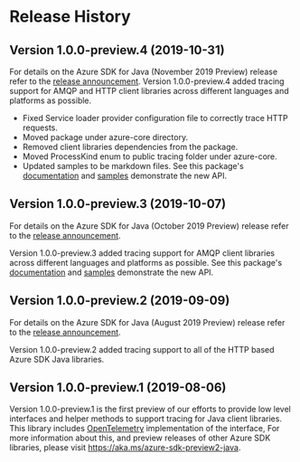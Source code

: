 # Release History

## Version 1.0.0-preview.4 (2019-10-31)

For details on the Azure SDK for Java (November 2019 Preview) release refer to the [release announcement](https://aka.ms/azure-sdk-preview5-java).
Version 1.0.0-preview.4 added tracing support for AMQP and HTTP client libraries across different languages and platforms as possible.
- Fixed Service loader provider configuration file to correctly trace HTTP requests.
- Moved package under azure-core directory.
- Removed client libraries dependencies from the package.
- Moved ProcessKind enum to public tracing folder under azure-core.
- Updated samples to be markdown files.
See this package's
  [documentation](https://github.com/Azure/azure-sdk-for-java/blob/master/sdk/core/azure-core-tracing-opencensus/README.md) and
  [samples](https://github.com/Azure/azure-sdk-for-java/tree/master/sdk/core/azure-core-tracing-opencensus/src/samples) demonstrate the new API.


## Version 1.0.0-preview.3 (2019-10-07)
For details on the Azure SDK for Java (October 2019 Preview) release refer to the [release announcement](https://aka.ms/azure-sdk-preview4-java).

Version 1.0.0-preview.3 added tracing support for AMQP client libraries across different languages and platforms as possible.
See this package's
  [documentation](https://github.com/Azure/azure-sdk-for-java/tree/master/sdk/tracing/azure-core-tracing-opencensus/README.md) and
  [samples](https://github.com/Azure/azure-sdk-for-java/tree/master/sdk/tracing/azure-core-tracing-opencensus/src/samples/java/com/azure/core/tracing/opencensus) demonstrate the new API.

## Version 1.0.0-preview.2 (2019-09-09)
For details on the Azure SDK for Java (August 2019 Preview) release refer to the [release announcement](https://aka.ms/azure-sdk-preview3-java).

Version 1.0.0-preview.2 added tracing support to all of the HTTP based Azure SDK Java libraries.

## Version 1.0.0-preview.1 (2019-08-06)
Version 1.0.0-preview.1 is the first preview of our efforts to provide low level interfaces and helper methods to support tracing for Java client libraries. This library includes [OpenTelemetry](https://opentelemetry.io/) implementation of the interface,
    For more information about this, and preview releases of other Azure SDK libraries, please visit
https://aka.ms/azure-sdk-preview2-java.

